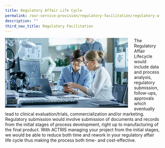 ```yaml
---
title: Regulatory Affair Life Cycle
permalink: /our-service-provision/regulatory-facilitation/regulatory-affair-life-cycle/
description: ""
third_nav_title: Regulatory Facilitation
---
```

<div style="margin-right: 20px; float: left;">
    <img src="/images/Shutterstock%20Images/picture10.jpg" style="width:400px">
</div>

The Regulatory Affair Lifecycle would include data and process analysis, regulatory submission, follow-ups, approvals which eventually lead to clinical evaluation/trials, commercialization and/or marketing. Regulatory submission would involve submission of documents and records from the initial stages of process development, right up to manufacturing of the final product. With ACTRIS managing your project from the initial stages, we would be able to reduce both time and rework in your regulatory affair life cycle thus making the process both time- and cost-effective.
